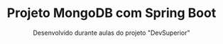 <h1 align="center">Projeto MongoDB com Spring Boot</h1>

<p align="center">Desenvolvido durante aulas do projeto "DevSuperior"</p>



